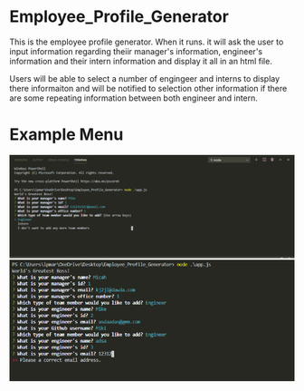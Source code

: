 # Employee_Profile_Generator

This is the employee profile generator. When it runs. it will ask the user to input information regarding theiir manager's information, engineer's information and their intern information and display it all in an html file.

Users will be able to select a number of engingeer and interns to display there informaiton and will be notified to selection other information if there are some repeating information between both engineer and intern.


# Example Menu

![Menu_Example.PNG](./images/Menu_Example.PNG)
![Menu_engineer.PNG](./images/Menu_engineer.PNG)
